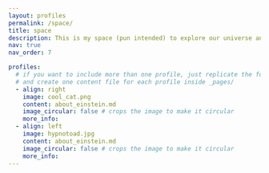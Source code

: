 ```yaml
---
layout: profiles
permalink: /space/
title: space
description: This is my space (pun intended) to explore our universe and space technology
nav: true
nav_order: 7

profiles:
  # if you want to include more than one profile, just replicate the following block
  # and create one content file for each profile inside _pages/
  - align: right
    image: cool_cat.png
    content: about_einstein.md
    image_circular: false # crops the image to make it circular
    more_info:
  - align: left
    image: hypnotoad.jpg
    content: about_einstein.md
    image_circular: false # crops the image to make it circular
    more_info:
---
```

